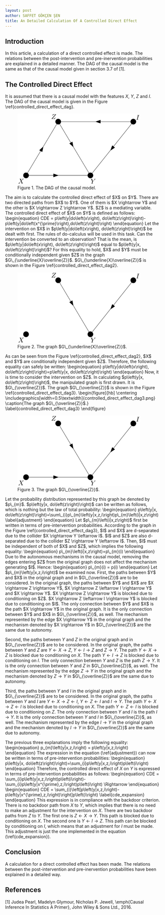 ```yaml
---
layout: post
author: SAFFET GÖKÇEN ŞEN
title: An Detailed Calculation Of A Controlled Direct Effect
---
```

## Introduction
In this article, a calculation of a direct controlled effect is made. The relations between the post-intervention and pre-inervention probabilities are explained in a detailed manner. The DAG of the causal model is the same as that of the causal model given in section 3.7 of [1].
## The Controlled Direct Effect
It is assumed that there is a causal model with the features $X$, $Y$, $Z$ and $I$. The DAG of the causal model is given in the Figure \ref{controlled_direct_effect_dag}.
<figure>
   <img src="/assets/controlled_direct_effect_dag.png" style="max-width: 400px;">
   <figcaption>Figure 1. The DAG of the causal model.</figcaption>
</figure>
The aim is to calculate the controlled direct effect of $X$ on $Y$. There are two directed paths from $X$ to $Y$. One of them is $X \rightarrow Y$ and the other is $X \rightarrow Z \rightarrow Y$. $Z$ is a mediating variable. The controlled direct effect of $X$ on $Y$ is defined as follows:
\begin{equation}
    CDE = p\left(y|do\left(x\right), do\left(z\right)\right)-p\left(y|do\left(x^{\prime}\right),do\left(z\right)\right)
\end{equation}
Let the intervention on $X$ in $p\left(y|do\left(x\right), do\left(z\right)\right)$ be dealt with first. The rules of do-calculus will be used in this task. Can the intervention be converted to an observation? That is the mean, is $p\left(y|do\left(x\right), do\left(z\right)\right)$ equal to $p\left(y|x, do\left(z\right)\right)$? For this equality to hold, $X$ and $Y$ must be conditionally independent given $Z$ in the graph $G\_{\underline{X}\overline{Z}}$. $G\_{\underline{X}\overline{Z}}$ is shown in the Figure \ref{controlled_direct_effect_dag2}.
<figure>
   <img src="/assets/controlled_direct_effect_dag2.png" style="max-width: 400px;">
   <figcaption>Figure 2. The graph $G\_{\underline{X}\overline{Z}}$.</figcaption>
</figure>
As can be seen from the Figure \ref{controlled_direct_effect_dag2}, $X$ and $Y$ are conditionally independent given $Z$. Therefore, the following equality can safely be written:
\begin{equation}
    p\left(y|do\left(x\right), do\left(z\right)\right)=p\left(y|x, do\left(z\right)\right)
\end{equation}
Now, it is time to consider the intervention on $Z$. In calculating $p\left(y|x, do\left(z\right)\right)$, the manipulated graph is first drawn. It is $G\_{\overline{Z}}$. The graph $G\_{\overline{Z}}$ is shown in the Figure \ref{controlled_direct_effect_dag3}.
\begin{figure}[hb]
    \centering
    \includegraphics[width=0.5\textwidth]{controlled_direct_effect_dag3.png}
    \caption{The graph $G\_{\overline{Z}}$.}
    \label{controlled_direct_effect_dag3}
\end{figure}
<figure>
   <img src="/assets/controlled_direct_effect_dag3.png" style="max-width: 400px;">
   <figcaption>Figure 3. The graph $G\_{\overline{Z}}$.</figcaption>
</figure>
Let the probability distribution represented by this graph be denoted by $p\_{m}$. $p\left(y|x, do\left(z\right)\right)$ can be written as follows, which is nothing but the law of total probability:
\begin{equation}
    p\left(y|x, do\left(z\right)\right)=\sum\_{i}p\_{m}\left(y|x,z,i\right)p\_{m}\left(i|x,z\right)
    \label{adjustment}
\end{equation}
Let $p\_{m}\left(i|x,z\right)$ first be written in terms of pre-intervention probabilities. According to the graph in the Figure \ref{controlled_direct_effect_dag3}, $I$ and $X$ are d-separated due to the collider $X \rightarrow Y \leftarrow I$. $I$ and $Z$ are also d-separated due to the collider $Z \rightarrow Y \leftarrow I$. Then, $I$ must be independent of both of $X$ and $Z$, which implies the following equality:
\begin{equation}
    p\_{m}\left(i|x,z\right)=p\_{m}(i)
\end{equation}
Due to the autonomous mechanisms in the causal model, removing the edges entering $Z$ from the original graph does not affect the mechanism generating $I$. Hence:
\begin{equation}
    p\_{m}(i) = p(i)
\end{equation}
Let $p\_{m}\left(y|x,z,i\right)$ be examined now. First, the paths between $Y$ and $X$ in the original graph and in $G\_{\overline{Z}}$ are to be considered. In the original graph, the paths between $Y$ and $X$ are $X \rightarrow Z \rightarrow Y$, $X \rightarrow Z \leftarrow I \rightarrow Y$ and $X \rightarrow Y$. $X \rightarrow Z \rightarrow Y$ is blocked due to conditioning on $Z$. $X \rightarrow Z \leftarrow I \rightarrow Y$ is blocked due to conditioning on $I$. The only connection between $Y$ and $X$ is the path $X \rightarrow Y$ in the original graph. It is the only connection between $Y$ and $X$ in $G\_{\overline{Z}}$, as well. The mechanism represented by the edge $X \rightarrow Y$ in the original graph and the mechanism denoted by $X \rightarrow Y$ in $G\_{\overline{Z}}$ are the same due to autonomy.

Second, the paths between $Y$ and $Z$ in the original graph and in $G\_{\overline{Z}}$ are to be considered. In the original graph, the paths between $Y$ and $Z$ are $Y \leftarrow X \rightarrow Z$, $Y \leftarrow I \rightarrow Z$ and $Z \rightarrow Y$. The path $Y \leftarrow X \rightarrow Z$ is blocked due to conditioning on $X$. The path $Y \leftarrow I \rightarrow Z$ is blocked due to conditioning on $I$. The only connection between $Y$ and $Z$ is the path $Z \rightarrow Y$. It is the only connection between $Y$ and $Z$ in $G\_{\overline{Z}}$, as well. The mechanism represented by the edge $Z \rightarrow Y$ in the original graph and the mechanism denoted by $Z \rightarrow Y$ in $G\_{\overline{Z}}$ are the same due to autonomy.

Third, the paths between $Y$ and $I$ in the original graph and in $G\_{\overline{Z}}$ are to be considered. In the original graph, the paths between $Y$ and $I$ are $Y \leftarrow X \rightarrow Z \leftarrow I$, $Y \leftarrow Z \leftarrow I$ and $I \rightarrow Y$. The path $Y \leftarrow X \rightarrow Z \leftarrow I$ is blocked due to conditioning on $X$. The path $Y \leftarrow Z \leftarrow I$ is blocked due to conditioning on $Z$. The only connection between $Y$ and $I$ is the path $I \rightarrow Y$. It is the only connection between $Y$ and $I$ in $G\_{\overline{Z}}$, as well. The mechanism represented by the edge $I \rightarrow Y$ in the original graph and the mechanism denoted by $I \rightarrow Y$ in $G\_{\overline{Z}}$ are the same due to autonomy.

The previous three explanations imply the following equality:
\begin{equation}
    p\_{m}\left(y|x,z,i\right) = p\left(y|x,z,i\right)
\end{equation}
The expression in the equation (\ref{adjustment}) can now be written in terms of pre-intervention probabilities:
\begin{equation}
    p\left(y|x, do\left(z\right)\right)=\sum\_{i}p\left(y|x,z,i\right)p\left(i\right)
\end{equation}
Therefore, the controlled direct effect of $X$ on $Y$ is expressed in terms of pre-intervention probabilities as follows:
\begin{equation}
    CDE = \sum\_{i}p\left(y|x,z,i\right)p\left(i\right)-\sum\_{i}p\left(y|x^{\prime},z,i\right)p\left(i\right) \Rightarrow
\end{equation}
\begin{equation}
    CDE = \sum\_{i}\left[p\left(y|x,z,i\right)-p\left(y|x^{\prime},z,i\right)\right]p\left(i\right)
    \label{cde\_expansion}
\end{equation}
This expression is in compliance with the backdoor criterion. There is no backdoor path from $X$ to $Y$, which implies that there is no need to make an adjustment for the intervention on $X$. There are two backdoor paths from $Z$ to $Y$. The first one is $Z \leftarrow X \rightarrow Y$. This path is blocked due to conditioning on $X$. The second one is $Y \leftarrow I \rightarrow Z$. This path can be blocked by conditioning on $I$, which means that an adjustment for $I$ must be made. This adjustment is just the one implemented in the equation (\ref{cde_expansion}).
## Conclusion
A calculation for a direct controlled effect has been made. The relations between the post-intervention and pre-inervention probabilities have been explained in a detailed way.
## References
[1] Judea Pearl, Madelyn Glymour, Nicholas P. Jewell, \emph{Causal Inference In Statistics A Primer}, John Wiley \& Sons Ltd., 2016.